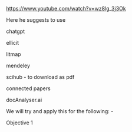 https://www.youtube.com/watch?v=wz8lg_3j3Ok

Here he suggests to use

chatgpt

ellicit

litmap

mendeley

scihub - to download as pdf

connected papers

docAnalyser.ai

We will try and apply this for the following: -

Objective 1

